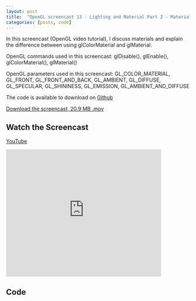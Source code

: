 ```yaml
---
layout: post
title:  "OpenGL screencast 13 - Lighting and Material Part 2 - Materials"
categories: [posts, code]
---
```

In this screencast (OpenGL video tutorial), I discuss materials and explain the difference between using glColorMaterial and glMaterial.

OpenGL commands used in this screencast:
glDisable(), glEnable(), glColorMaterial(), glMaterial()

OpenGL parameters used in this screencast:
GL_COLOR_MATERIAL, GL_FRONT, GL_FRONT_AND_BACK, GL_AMBIENT, GL_DIFFUSE, GL_SPECULAR, GL_SHININESS, GL_EMISSION, GL_AMBIENT_AND_DIFFUSE

The code is available to download on [Github](https://github.com/davidwparker/opengl-screencasts-2)

[Download the screencast, 20.9 MB .mov](https://dl.dropboxusercontent.com/s/efigqztedp317t9/episode-013.mov?dl=1)

## Watch the Screencast

[YouTube](http://www.youtube.com/watch?v=Yb2XK-cwwBM)

<iframe width="425" height="349" src="http://www.youtube.com/embed/Yb2XK-cwwBM?hl=en&fs=1" frameborder="0" allowfullscreen></iframe>

## Code

<script src="https://gist.github.com/1304935.js"></script>
